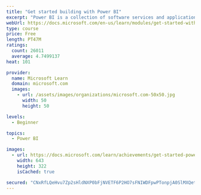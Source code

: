 ```yaml
---
title: "Get started building with Power BI"
excerpt: "Power BI is a collection of software services and applications that let you connect to all sorts of data sources and create compelling visuals and reports. You can benefit from receiving those reports, or you can share them with others inside or outside your organization. Learn the basics of Power BI, how its services and applications work together, and how they can be used to create or experience compelling visuals and analytics based on your data."
webUrl: https://docs.microsoft.com/en-us/learn/modules/get-started-with-power-bi/
type: course
price: Free
length: PT47M
ratings:
  count: 26011
  average: 4.7499137
heat: 101

provider:
  name: Microsoft Learn
  domain: microsoft.com
  images:
    - url: /assets/images/organizations/microsoft.com-50x50.jpg
      width: 50
      height: 50

levels:
  - Beginner

topics:
  - Power BI

images:
  - url: https://docs.microsoft.com/learn/achievements/get-started-power-bi-social.png
    width: 643
    height: 322
    isCached: true

secured: "CNxRfLQeHvu7Zp2sHldNXP0bFjNVETF6P2HO7sFNIWDFpwPTonpjA0SlMXQet1jo118fcu8FIStnDDyZCYYTvF32nwhZxft51VKQfWatEq8VxjlE9X5d2nxdCgn2LN/AB0JxgTeCQZ+Ytn8fT7cx+T8abWd8FD5rGRw6G7jH7JXhjgchYjNmn0MnBxrqe6Uc8axxJcGSsjl9oTgT5lQqAOkCybgCIJ1AxVMfNiI1CqnHkltPLgdp2x0VAUYFAjyABKCdHx8KzAjn1loiAjeNBhuclJxaZ3BahdC1QcjSvCTLemD6fr7SkDmKWlMf/7NQxorNxdM7l6M74TpKAoKIZR0gWmU6wzZjkzFI/PDunZFjSo5kdfz0pHH3ug1PzqLAg763Sy5CGG/rRii65uNtfGlQypuD/R6S4jT5dnqV/i5uUsB1QDzxUAtTCmZiCQRD;KNPkuBP2HTPfkAOV9+bA1g=="
---
```



